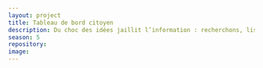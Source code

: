 ```yaml
---
layout: project
title: Tableau de bord citoyen
description: Du choc des idées jaillit l’information : recherchons, lisons, interprétons !
season: 5
repository:
image:
---
```

